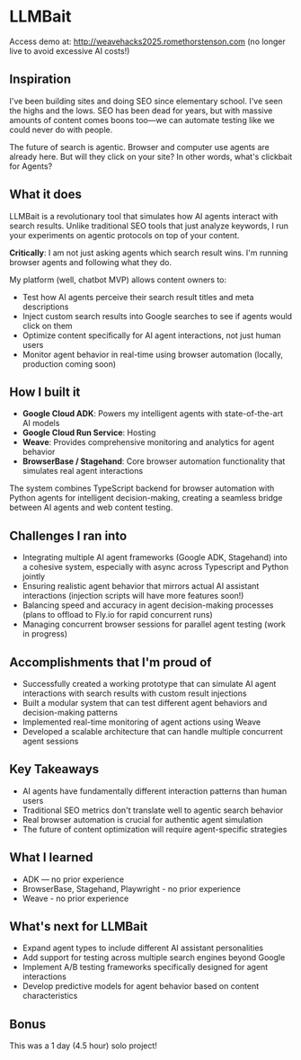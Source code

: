 # LLMBait

Access demo at: 
http://weavehacks2025.romethorstenson.com (no longer live to avoid excessive AI costs!)


## Inspiration
I've been building sites and doing SEO since elementary school. I've seen the highs and the lows. SEO has been dead for years, but with massive amounts of content comes boons too—we can automate testing like we could never do with people.

The future of search is agentic. Browser and computer use agents are already here. But will they click on your site? In other words, what's clickbait for Agents?

## What it does
LLMBait is a revolutionary tool that simulates how AI agents interact with search results. Unlike traditional SEO tools that just analyze keywords, I run your experiments on agentic protocols on top of your content.

**Critically**: I am not just asking agents which search result wins. I'm running browser agents and following what they do.

My platform (well, chatbot MVP) allows content owners to:
- Test how AI agents perceive their search result titles and meta descriptions
- Inject custom search results into Google searches to see if agents would click on them
- Optimize content specifically for AI agent interactions, not just human users
- Monitor agent behavior in real-time using browser automation (locally, production coming soon)

## How I built it
- **Google Cloud ADK**: Powers my intelligent agents with state-of-the-art AI models
- **Google Cloud Run Service**: Hosting
- **Weave**: Provides comprehensive monitoring and analytics for agent behavior
- **BrowserBase / Stagehand**: Core browser automation functionality that simulates real agent interactions

The system combines TypeScript backend for browser automation with Python agents for intelligent decision-making, creating a seamless bridge between AI agents and web content testing.

## Challenges I ran into
- Integrating multiple AI agent frameworks (Google ADK, Stagehand) into a cohesive system, especially with async across Typescript and Python jointly
- Ensuring realistic agent behavior that mirrors actual AI assistant interactions (injection scripts will have more features soon!)
- Balancing speed and accuracy in agent decision-making processes (plans to offload to Fly.io for rapid concurrent runs)
- Managing concurrent browser sessions for parallel agent testing (work in progress)

## Accomplishments that I'm proud of
- Successfully created a working prototype that can simulate AI agent interactions with search results with custom result injections
- Built a modular system that can test different agent behaviors and decision-making patterns
- Implemented real-time monitoring of agent actions using Weave
- Developed a scalable architecture that can handle multiple concurrent agent sessions

## Key Takeaways
- AI agents have fundamentally different interaction patterns than human users
- Traditional SEO metrics don't translate well to agentic search behavior
- Real browser automation is crucial for authentic agent simulation
- The future of content optimization will require agent-specific strategies

## What I learned
- ADK — no prior experience
- BrowserBase, Stagehand, Playwright - no prior experience
- Weave - no prior experience

## What's next for LLMBait
- Expand agent types to include different AI assistant personalities
- Add support for testing across multiple search engines beyond Google
- Implement A/B testing frameworks specifically designed for agent interactions
- Develop predictive models for agent behavior based on content characteristics

## Bonus
This was a 1 day (4.5 hour) solo project! 